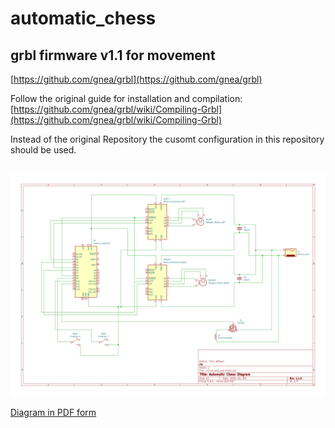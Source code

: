 # automatic_chess

## grbl firmware v1.1 for movement

[https://github.com/gnea/grbl](https://github.com/gnea/grbl)

Follow the original guide for installation and compilation: [https://github.com/gnea/grbl/wiki/Compiling-Grbl](https://github.com/gnea/grbl/wiki/Compiling-Grbl)

Instead of the original Repository the cusomt configuration in this repository should be used.


##
<img src="./circuit_diagrams/Diagram.png">

[Diagram in PDF form](./circuit_diagrams/Diagram.pdf)